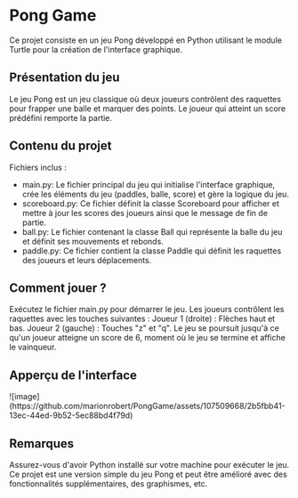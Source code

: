 <h1>Pong Game</h1>
Ce projet consiste en un jeu Pong développé en Python utilisant le module Turtle pour la création de l'interface graphique.

<h2>Présentation du jeu</h2>
Le jeu Pong est un jeu classique où deux joueurs contrôlent des raquettes pour frapper une balle et marquer des points. Le joueur qui atteint un score prédéfini remporte la partie.

<h2>Contenu du projet</h2>
Fichiers inclus :
<ul>
  <li>main.py: Le fichier principal du jeu qui initialise l'interface graphique, crée les éléments du jeu (paddles, balle, score) et gère la logique du jeu.</li>
  <li>scoreboard.py: Ce fichier définit la classe Scoreboard pour afficher et mettre à jour les scores des joueurs ainsi que le message de fin de partie.</li>
  <li>ball.py: Le fichier contenant la classe Ball qui représente la balle du jeu et définit ses mouvements et rebonds.</li>
  <li>paddle.py: Ce fichier contient la classe Paddle qui définit les raquettes des joueurs et leurs déplacements.</li>
</ul>

<h2>Comment jouer ?</h2>
Exécutez le fichier main.py pour démarrer le jeu.
Les joueurs contrôlent les raquettes avec les touches suivantes :
Joueur 1 (droite) : Flèches haut et bas.
Joueur 2 (gauche) : Touches "z" et "q".
Le jeu se poursuit jusqu'à ce qu'un joueur atteigne un score de 6, moment où le jeu se termine et affiche le vainqueur.

<h2>Apperçu de l'interface</h2>
![image](https://github.com/marionrobert/PongGame/assets/107509668/2b5fbb41-13ec-44ed-9b52-5ec88bd4f79d)


<h2>Remarques</h2>
Assurez-vous d'avoir Python installé sur votre machine pour exécuter le jeu.
Ce projet est une version simple du jeu Pong et peut être amélioré avec des fonctionnalités supplémentaires, des graphismes, etc.
